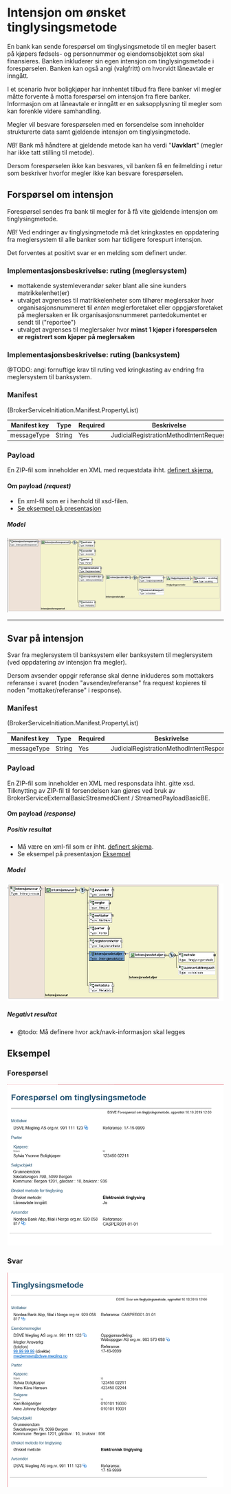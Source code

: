 # Intensjon om ønsket tinglysingsmetode 
En bank kan sende forespørsel om tinglysingsmetode til en megler basert på kjøpers fødsels- og personnummer og eiendomsobjektet som skal finansieres. Banken inkluderer sin egen intensjon om tinglysingsmetode i forespørselen. Banken kan også angi (valgfritt) om hvorvidt låneavtale er inngått. 

I et scenario hvor boligkjøper har innhentet tilbud fra flere banker vil megler måtte forvente å motta forespørsel om intensjon fra flere banker. Informasjon om at låneavtale er inngått er en saksopplysning til megler som kan forenkle videre samhandling.

Megler vil besvare forespørselen med en forsendelse som inneholder strukturerte data samt gjeldende intensjon om tinglysingmetode.

*NB!* Bank må håndtere at gjeldende metode kan ha verdi  "**Uavklart**" (megler har ikke tatt stilling til metode).

Dersom forespørselen ikke kan besvares, vil banken få en feilmelding i retur som beskriver hvorfor megler ikke kan besvare forespørselen.

## Forspørsel om intensjon
Forespørsel sendes fra bank til megler for å få vite gjeldende intensjon om tinglysingmetode.

*NB!* Ved endringer av tinglysingmetode må det kringkastes en oppdatering fra meglersystem til alle banker som har tidligere forespurt intensjon.

Det forventes at positivt svar er en melding som definert under.

### Implementasjonsbeskrivelse: ruting (meglersystem)
- mottakende systemleverandør søker blant alle sine kunders matrikkelenhet(er)
- utvalget avgrenses til matrikkelenheter som tilhører meglersaker hvor organisasjonsnummeret til _enten_ meglerforetaket eller oppgjørsforetaket på meglersaken er lik organisasjonsnummeret pantedokumentet er sendt til ("reportee")
- utvalget avgrenses til meglersaker hvor **minst 1 kjøper i forespørselen er registrert som kjøper på meglersaken** 
 
### Implementasjonsbeskrivelse: ruting (banksystem)
@TODO: angi fornuftige krav til ruting ved kringkasting av endring fra meglersystem til banksystem.

### Manifest
(BrokerServiceInitiation.Manifest.PropertyList)

|Manifest key|Type|Required|Beskrivelse|
|--- |--- |--- |--- |
|messageType|String|Yes|JudicialRegistrationMethodIntentRequest|

### Payload
En ZIP-fil som inneholder en XML med requestdata ihht. [definert skjema.](../afpant-model/xsd/dsve-1.0.0.xsd)

#### Om payload *(request)*
- En xml-fil som er i henhold til xsd-filen.
- [Se eksempel på presentasjon](examples/intensjonsforespoersel-example.png)

##### Model
![model intensjonsforespørsel](examples/intensjonsforespoersel-model.png "Model for forespørsel om kjøpekontrakt")
<hr/>

## Svar på intensjon
Svar fra meglersystem til banksystem eller banksystem til meglersystem (ved oppdatering av intensjon fra megler).

Dersom avsender oppgir referanse skal denne inkluderes som mottakers referanse i svaret (noden "avsender/referanse" fra request kopieres til noden "mottaker/referanse" i response).

### Manifest
(BrokerServiceInitiation.Manifest.PropertyList)

|Manifest key|Type|Required|Beskrivelse|
|--- |--- |--- |--- |
|messageType|String|Yes|JudicialRegistrationMethodIntentResponse|

### Payload
En ZIP-fil som inneholder en XML med responsdata ihht. gitte xsd.
Tilknytting av ZIP-fil til forsendelsen kan gjøres ved bruk av BrokerServiceExternalBasicStreamedClient / StreamedPayloadBasicBE.
		
#### Om payload *(response)*

##### Positiv resultat
- Må være en xml-fil som er ihht. [definert skjema](../afpant-model/xsd/dsve-1.0.0.xsd).
- Se eksempel på presentasjon [Eksempel](examples/intensjonssvar-example.png)

##### Model
![model intensjon](examples/intensjonssvar-model.png "Model for intensjonssvar")

##### Negativt resultat
- @todo: Må definere hvor ack/navk-informasjon skal legges

## Eksempel

### Forespørsel
![Eksempel](examples/intensjonsforespoersel-example.png)

### Svar
![Eksempel](examples/intensjonssvar-example.png)